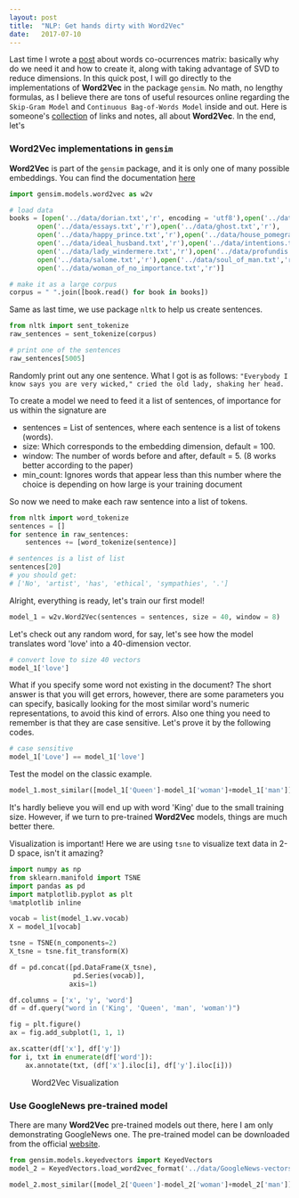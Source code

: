 ```yaml
---
layout: post
title:  "NLP: Get hands dirty with Word2Vec"
date:   2017-07-10
---
```


<span class="dropcap">L</span>ast time I wrote a [post](http://hongleixie.github.io/blog/NLP-words-cooc/) about words co-ocurrences matrix: basically why do we need it and how to create it, along with taking advantage of SVD to reduce dimensions. In this quick post, I will go directly to the implementations of **Word2Vec** in the package `gensim`. No math, no lengthy formulas, as I believe there are tons of useful resources online regarding the `Skip-Gram Model` and `Continuous Bag-of-Words Model` inside and out. Here is someone's [collection](http://mccormickml.com/2016/04/27/word2vec-resources/) of links and notes, all about **Word2Vec**.
In the end, let's

### Word2Vec implementations in `gensim`
**Word2Vec** is part of the `gensim` package, and it is only one of many possible embeddings. You can find the documentation [here](https://radimrehurek.com/gensim/models/word2vec.html)

```python
import gensim.models.word2vec as w2v

# load data
books = [open('../data/dorian.txt','r', encoding = 'utf8'),open('../data/earnest.txt','r'),
       open('../data/essays.txt','r'),open('../data/ghost.txt','r'),
       open('../data/happy_prince.txt','r'),open('../data/house_pomegranates.txt','r'),
       open('../data/ideal_husband.txt','r'),open('../data/intentions.txt','r'),
       open('../data/lady_windermere.txt','r'),open('../data/profundis.txt','r'),
       open('../data/salome.txt','r'),open('../data/soul_of_man.txt','r'),
       open('../data/woman_of_no_importance.txt','r')]

# make it as a large corpus
corpus = " ".join([book.read() for book in books])     
```

Same as last time, we use package `nltk` to help us create sentences.

```python
from nltk import sent_tokenize
raw_sentences = sent_tokenize(corpus)

# print one of the sentences
raw_sentences[5005]
```
Randomly print out any one sentence. What I got is as follows: `"Everybody I know says you are very wicked," cried the old lady, shaking her head.`

To create a model we need to feed it a list of sentences, of importance for us within the signature are

- sentences = List of sentences, where each sentence is a list of tokens (words).
- size: Which corresponds to the embedding dimension, default = 100.
- window: The number of words before and after, default = 5. (8 works better according to the paper)
- min_count: Ignores words that appear less than this number where the choice is depending on how large is your training document

So now we need to make each raw sentence into a list of tokens.

```python
from nltk import word_tokenize
sentences = []
for sentence in raw_sentences:
    sentences += [word_tokenize(sentence)]

# sentences is a list of list    
sentences[20]
# you should get:
# ['No', 'artist', 'has', 'ethical', 'sympathies', '.']
```

Alright, everything is ready, let's train our first model!

```python
model_1 = w2v.Word2Vec(sentences = sentences, size = 40, window = 8)
```

Let's check out any random word, for say, let's see how the model translates word 'love' into a 40-dimension vector.

```python
# convert love to size 40 vectors
model_1['love']
```
What if you specify some word not existing in the document? The short answer is that you will get errors, however, there are some parameters you can specify, basically looking for the most similar word's numeric representations, to avoid this kind of errors. Also one thing you need to remember is that they are case sensitive. Let's prove it by the following codes.

```python
# case sensitive
model_1['Love'] == model_1['love']
```

Test the model on the classic example.

```python
model_1.most_similar([model_1['Queen']-model_1['woman']+model_1['man']])
```
It's hardly believe you will end up with word 'King' due to the small training size. However, if we turn to pre-trained **Word2Vec** models, things are much better there.


Visualization is important! Here we are using `tsne` to visualize text data in 2-D space, isn't it amazing?

```python
import numpy as np
from sklearn.manifold import TSNE
import pandas as pd
import matplotlib.pyplot as plt
%matplotlib inline

vocab = list(model_1.wv.vocab)
X = model_1[vocab]

tsne = TSNE(n_components=2)
X_tsne = tsne.fit_transform(X)

df = pd.concat([pd.DataFrame(X_tsne),
                pd.Series(vocab)],
               axis=1)

df.columns = ['x', 'y', 'word']
df = df.query("word in ('King', 'Queen', 'man', 'woman')")

fig = plt.figure()
ax = fig.add_subplot(1, 1, 1)

ax.scatter(df['x'], df['y'])
for i, txt in enumerate(df['word']):
    ax.annotate(txt, (df['x'].iloc[i], df['y'].iloc[i]))

```
<figure>
    <img src="{{ '/assets/img/Jul10_word2vec.png' | prepend: site.baseurl }}" alt="">
    <figcaption>Word2Vec Visualization</figcaption>
</figure>


### Use GoogleNews pre-trained model
There are many **Word2Vec** pre-trained models out there, here I am only demonstrating GoogleNews one. The pre-trained model can be downloaded from the official [website]([https://code.google.com/archive/p/word2vec/]).

```python
from gensim.models.keyedvectors import KeyedVectors
model_2 = KeyedVectors.load_word2vec_format('../data/GoogleNews-vectors-negative300.bin.gz', binary = True)

model_2.most_similar([model_2['Queen']-model_2['woman']+model_2['man']])
```
